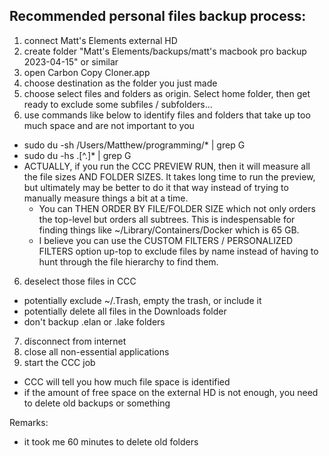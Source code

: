 Recommended personal files backup process:
---
1. connect Matt's Elements external HD
2. create folder "Matt's Elements/backups/matt's macbook pro backup 2023-04-15" or similar
3. open Carbon Copy Cloner.app
1. choose destination as the folder you just made
4. choose select files and folders as origin. Select home folder, then get ready to exclude some subfiles / subfolders...
5. use commands like below to identify files and folders that take up too much space and are not important to you
  * sudo du -sh /Users/Matthew/programming/* | grep G
  * sudo du -hs .[^.]* | grep G
  * ACTUALLY, if you run the CCC PREVIEW RUN, then it will measure all the file sizes AND FOLDER SIZES.  It takes  long time to run the preview, but ultimately may be better to do it that way instead of trying to manually measure things a bit at a time.
    - You can THEN ORDER BY FILE/FOLDER SIZE which not only orders the top-level but orders all subtrees.  This is indespensable for finding things like ~/Library/Containers/Docker which is 65 GB.
    - I believe you can use the CUSTOM FILTERS / PERSONALIZED FILTERS option up-top to exclude files by name instead of having to hunt through the file hierarchy to find them.
6. deselect those files in CCC
  * potentially exclude ~/.Trash, empty the trash, or include it 
  * potentially delete all files in the Downloads folder
  * don't backup .elan or .lake folders
7. disconnect from internet
8. close all non-essential applications
9. start the CCC job
  * CCC will tell you how much file space is identified
  * if the amount of free space on the external HD is not enough, you need to delete old backups or something




Remarks:
  * it took me 60 minutes to delete old folders
